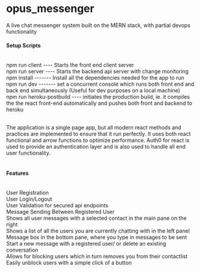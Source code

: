 # opus_messenger
A live chat messenger system built on the MERN stack, with partial devops functionality

<h4>Setup Scripts</h4><br/>
 npm run client ---- Starts the front end client server <br/>
 npm run server ---- Starts the backend api server with change monitoring<br/>
 npm install ------- Install all the dependencies needed for the app to run<br/>
 npm run dev ------- set a concurrent console which runs both front end and back end simultaneously (Useful for dev purposes on a local machine)<br/>
 npm run heroku-postbuild ---- initiates the production build, ie. it compiles the the react front-end automatically and pushes both front and backend to heroku<br/><br/>
 
 
The application is a single page app, but all modern react methods and practices are implemented to ensure that it run perfectly. It uses both react functional and arrow functions to optimize performance. Auth0 for react is used to provide an authentication layer and is also used to handle all end user functionality.<br/><br/>


<h4>Features</h4><br/>
User Registration<br/>
User Login/Logout<br/>
User Validation for secured api endpoints<br/>
Message Sending Between Registered User<br/>
Shows all user messages with a selected contact in the main pane on the right<br/>
Shows a list of all the users you are currently chatting with in the left panel<br/>
Message box in the bottom pane, where you type in messages to be sent<br/>
Start a new message with a registered user/ or delete an existing conversation<br/>
Allows for blocking users which in turn removes you from their contactlist<br/>
Easily unblock users with a simple click of a button<br/>
